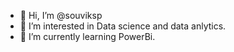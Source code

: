 - 👋 Hi, I’m @souviksp
- 👀 I’m interested in Data science and data anlytics.
- 🌱 I’m currently learning PowerBi.

<!---
souviksp/souviksp is a ✨ special ✨ repository because its `README.md` (this file) appears on your GitHub profile.
You can click the Preview link to take a look at your changes.
--->
